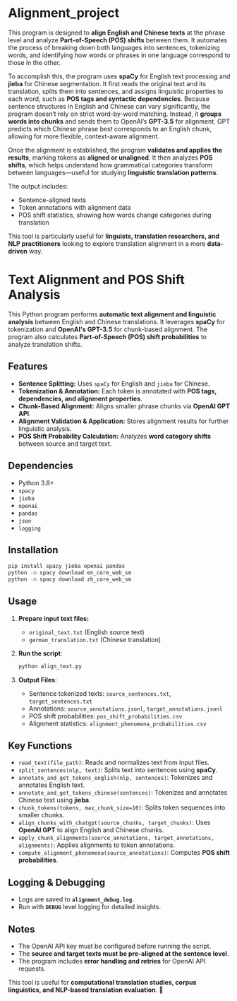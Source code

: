 # Alignment_project
This program is designed to **align English and Chinese texts** at the phrase level and analyze **Part-of-Speech (POS) shifts** between them. It automates the process of breaking down both languages into sentences, tokenizing words, and identifying how words or phrases in one language correspond to those in the other. 

To accomplish this, the program uses **spaCy** for English text processing and **jieba** for Chinese segmentation. It first reads the original text and its translation, splits them into sentences, and assigns linguistic properties to each word, such as **POS tags and syntactic dependencies**. Because sentence structures in English and Chinese can vary significantly, the program doesn’t rely on strict word-by-word matching. Instead, it **groups words into chunks** and sends them to OpenAI’s **GPT-3.5** for alignment. GPT predicts which Chinese phrase best corresponds to an English chunk, allowing for more flexible, context-aware alignment.

Once the alignment is established, the program **validates and applies the results**, marking tokens as **aligned or unaligned**. It then analyzes **POS shifts**, which helps understand how grammatical categories transform between languages—useful for studying **linguistic translation patterns**. 

The output includes:
- Sentence-aligned texts
- Token annotations with alignment data
- POS shift statistics, showing how words change categories during translation

This tool is particularly useful for **linguists, translation researchers, and NLP practitioners** looking to explore translation alignment in a more **data-driven** way.
# Text Alignment and POS Shift Analysis

This Python program performs **automatic text alignment and linguistic analysis** between English and Chinese translations. It leverages **spaCy** for tokenization and **OpenAI's GPT-3.5** for chunk-based alignment. The program also calculates **Part-of-Speech (POS) shift probabilities** to analyze translation shifts.

## Features
- **Sentence Splitting:** Uses `spaCy` for English and `jieba` for Chinese.
- **Tokenization & Annotation:** Each token is annotated with **POS tags, dependencies, and alignment properties**.
- **Chunk-Based Alignment:** Aligns smaller phrase chunks via **OpenAI GPT API**.
- **Alignment Validation & Application:** Stores alignment results for further linguistic analysis.
- **POS Shift Probability Calculation:** Analyzes **word category shifts** between source and target text.

## Dependencies
- Python 3.8+
- `spacy`
- `jieba`
- `openai`
- `pandas`
- `json`
- `logging`

## Installation
```bash
pip install spacy jieba openai pandas
python -m spacy download en_core_web_sm
python -m spacy download zh_core_web_sm
```

## Usage
1. **Prepare input text files:**
   - `original_text.txt` (English source text)
   - `german_translation.txt` (Chinese translation)

2. **Run the script**:
   ```bash
   python align_text.py
   ```

3. **Output Files**:
   - Sentence tokenized texts: `source_sentences.txt`, `target_sentences.txt`
   - Annotations: `source_annotations.jsonl`, `target_annotations.jsonl`
   - POS shift probabilities: `pos_shift_probabilities.csv`
   - Alignment statistics: `alignment_phenomena_probabilities.csv`

## Key Functions
- `read_text(file_path)`: Reads and normalizes text from input files.
- `split_sentences(nlp, text)`: Splits text into sentences using **spaCy**.
- `annotate_and_get_tokens_english(nlp, sentences)`: Tokenizes and annotates English text.
- `annotate_and_get_tokens_chinese(sentences)`: Tokenizes and annotates Chinese text using **jieba**.
- `chunk_tokens(tokens, max_chunk_size=10)`: Splits token sequences into smaller chunks.
- `align_chunks_with_chatgpt(source_chunks, target_chunks)`: Uses **OpenAI GPT** to align English and Chinese chunks.
- `apply_chunk_alignments(source_annotations, target_annotations, alignments)`: Applies alignments to token annotations.
- `compute_alignment_phenomena(source_annotations)`: Computes **POS shift probabilities**.

## Logging & Debugging
- Logs are saved to **`alignment_debug.log`**.
- Run with **`DEBUG`** level logging for detailed insights.

## Notes
- The OpenAI API key must be configured before running the script.
- The **source and target texts must be pre-aligned at the sentence level**.
- The program includes **error handling and retries** for OpenAI API requests.

This tool is useful for **computational translation studies, corpus linguistics, and NLP-based translation evaluation**. 🚀
